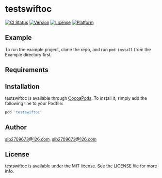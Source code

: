 # testswiftoc

[![CI Status](https://img.shields.io/travis/slb2709673@126.com/testswiftoc.svg?style=flat)](https://travis-ci.org/slb2709673@126.com/testswiftoc)
[![Version](https://img.shields.io/cocoapods/v/testswiftoc.svg?style=flat)](https://cocoapods.org/pods/testswiftoc)
[![License](https://img.shields.io/cocoapods/l/testswiftoc.svg?style=flat)](https://cocoapods.org/pods/testswiftoc)
[![Platform](https://img.shields.io/cocoapods/p/testswiftoc.svg?style=flat)](https://cocoapods.org/pods/testswiftoc)

## Example

To run the example project, clone the repo, and run `pod install` from the Example directory first.

## Requirements

## Installation

testswiftoc is available through [CocoaPods](https://cocoapods.org). To install
it, simply add the following line to your Podfile:

```ruby
pod 'testswiftoc'
```

## Author

slb2709673@126.com, slb2709673@126.com

## License

testswiftoc is available under the MIT license. See the LICENSE file for more info.
